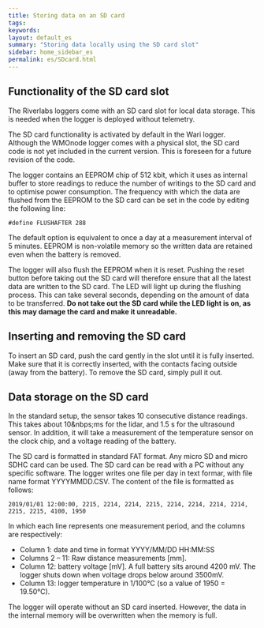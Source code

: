 ```yaml
---
title: Storing data on an SD card
tags:
keywords: 
layout: default_es
summary: "Storing data locally using the SD card slot"
sidebar: home_sidebar_es
permalink: es/SDcard.html
---
```


## Functionality of the SD card slot

The Riverlabs loggers come with an SD card slot for local data storage. This is needed when the logger is deployed without telemetry.

The SD card functionality is activated by default in the Wari logger. Although the WMOnode logger comes with a physical slot, the SD card code is not yet included in the current version. This is foreseen for a future revision of the code.

The logger contains an EEPROM chip of 512 kbit, which it uses as internal buffer to store readings to reduce the number of writings to the SD card and to optimise power consumption. The frequency with which the data are flushed from the EEPROM to the SD card can be set in the code by editing the following line:

`#define FLUSHAFTER 288`

The default option is equivalent to once a day at a measurement interval of 5 minutes. EEPROM is non-volatile memory so the written data are retained even when the battery is removed.

The logger will also flush the EEPROM when it is reset. Pushing the reset button before taking out the SD card will therefore ensure that all the latest data are written to the SD card. The LED will light up during the flushing process. This can take several seconds, depending on the amount of data to be transferred. **Do not take out the SD card while the LED light is on, as this may damage the card and make it unreadable.**


## Inserting and removing the SD card

To insert an SD card, push the card gently in the slot until it is fully inserted. Make sure that it is correctly inserted, with the contacts facing outside (away from the battery). To remove the SD card, simply pull it out.

## Data storage on the SD card

In the standard setup, the sensor takes 10 consecutive distance readings. This takes about 10&nbps;ms for the lidar, and 1.5&nbsp;s for the ultrasound sensor. In addition, it will take a measurement of the temperature sensor on the clock chip, and a voltage reading of the battery.

The SD card is formatted in standard FAT format. Any micro SD and micro SDHC card can be used. The SD card can be read with a PC without any specific software. The logger writes one file per day in text formar, with file name format YYYYMMDD.CSV. The content of the file is formatted as follows:

`2019/01/01 12:00:00, 2215, 2214, 2214, 2215, 2214, 2214, 2214, 2214, 2215, 2215, 4100, 1950`

In which each line represents one measurement period, and the columns are respectively:
- Column 1: date and time in format YYYY/MM/DD HH:MM:SS
- Columns 2 – 11: Raw distance measurements [mm].
- Column 12: battery voltage [mV]. A full battery sits around 4200&nbsp;mV. The logger shuts down when voltage drops below around 3500mV.
- Column 13: logger temperature in 1/100&deg;C (so a value of 1950 = 19.50&deg;C).

The logger will operate without an SD card inserted. However, the data in the internal memory will be overwritten when the memory is full.




